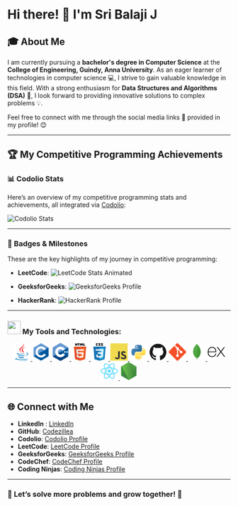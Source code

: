 # Hi there! 👋 I'm Sri Balaji J

## 🎓 About Me

I am currently pursuing a **bachelor's degree in Computer Science** at the **College of Engineering, Guindy, Anna University**. As an eager learner of technologies in computer science 💻, I strive to gain valuable knowledge in this field. With a strong enthusiasm for **Data Structures and Algorithms (DSA)** 🧠, I look forward to providing innovative solutions to complex problems 💡. 

Feel free to connect with me through the social media links 🔗 provided in my profile! 😊

---

## 🏆 My Competitive Programming Achievements

### 📊 Codolio Stats
Here’s an overview of my competitive programming stats and achievements, all integrated via [Codolio](https://codolio.com):

![Codolio Stats](https://codolio.com/api/profile-stats/@balaji@_17?theme=dark&style=card)

---

### 🥇 Badges & Milestones
These are the key highlights of my journey in competitive programming:

- **LeetCode**:
  ![LeetCode Stats Animated](https://leetcode-badge-showcase.vercel.app/api?username=Balaji_06&theme=dark&border=border&animated=true)

- **GeeksforGeeks**:
  ![GeeksforGeeks Profile](https://img.shields.io/badge/GeeksforGeeks-Profile-green?style=for-the-badge&logo=geeksforgeeks&logoColor=white)

- **HackerRank**:
  ![HackerRank Profile](https://img.shields.io/badge/HackerRank-Badge-2EC866?style=for-the-badge&logo=hackerrank&logoColor=white)

---


<h3 align="left"><img src="https://media.giphy.com/media/ksE9feSa2b4V2GYwY4/giphy.gif" height="30" width="30"> My Tools and Technologies: </h3>
<p align="center">
    <a href="https://www.java.com" target="_blank" rel="noreferrer">
        <img src="https://raw.githubusercontent.com/devicons/devicon/master/icons/java/java-original.svg" alt="java" width="40" height="40"/>
    </a>
    <a href="https://www.cprogramming.com/" target="_blank" rel="noreferrer">
        <img src="https://raw.githubusercontent.com/devicons/devicon/master/icons/c/c-original.svg" alt="c" width="40" height="40"/>
    </a>
    <a href="https://www.w3schools.com/cpp/" target="_blank" rel="noreferrer">
        <img src="https://raw.githubusercontent.com/devicons/devicon/master/icons/cplusplus/cplusplus-original.svg" alt="cplusplus" width="40" height="40"/>
    </a>
    <a href="https://www.w3.org/html/" target="_blank" rel="noreferrer">
        <img src="https://raw.githubusercontent.com/devicons/devicon/master/icons/html5/html5-original-wordmark.svg" alt="html5" width="40" height="40"/>
    </a>
    <a href="https://www.w3schools.com/css/" target="_blank" rel="noreferrer">
        <img src="https://raw.githubusercontent.com/devicons/devicon/master/icons/css3/css3-original-wordmark.svg" alt="css3" width="40" height="40"/>
    </a>
    <a href="https://developer.mozilla.org/en-US/docs/Web/JavaScript" target="_blank" rel="noreferrer">
        <img src="https://raw.githubusercontent.com/devicons/devicon/master/icons/javascript/javascript-original.svg" alt="javascript" width="40" height="40"/>
    </a>
    <a href="https://www.python.org" target="_blank" rel="noreferrer">
        <img src="https://raw.githubusercontent.com/devicons/devicon/master/icons/python/python-original.svg" alt="python" width="40" height="40"/>
    </a>
    <a href="https://github.com" target="_blank" rel="noreferrer">
        <img src="https://raw.githubusercontent.com/devicons/devicon/master/icons/github/github-original.svg" alt="github" width="40" height="40"/>
    </a>
    <a href="https://git-scm.com/" target="_blank" rel="noreferrer">
        <img src="https://raw.githubusercontent.com/devicons/devicon/master/icons/git/git-original.svg" alt="git" width="40" height="40"/>
    </a>
    <a href="https://www.mongodb.com/" target="_blank" rel="noreferrer">
        <img src="https://raw.githubusercontent.com/devicons/devicon/master/icons/mongodb/mongodb-original.svg" alt="mongodb" width="40" height="40"/>
    </a>
    <a href="https://expressjs.com/" target="_blank" rel="noreferrer">
        <img src="https://raw.githubusercontent.com/devicons/devicon/master/icons/express/express-original.svg" alt="express" width="40" height="40"/>
    </a>
    <a href="https://react.dev/" target="_blank" rel="noreferrer">
        <img src="https://raw.githubusercontent.com/devicons/devicon/master/icons/react/react-original.svg" alt="react" width="40" height="40"/>
    </a>
    <a href="https://www.nodejs.org/" target="_blank" rel="noreferrer">
        <img src="https://raw.githubusercontent.com/devicons/devicon/master/icons/nodejs/nodejs-original.svg" alt="nodejs" width="40" height="40"/>
    </a>
</p>

---

## 🌐 Connect with Me
- **LinkedIn** : [LinkedIn](https://www.linkedin.com/in/sri-balaji-j-710502259)
- **GitHub**: [Codezillea](https://github.com/Balaji208)
- **Codolio**: [Codolio Profile](https://codolio.com/@balaji@_17)
- **LeetCode**: [LeetCode Profile](https://leetcode.com/Balaji_06)
- **GeeksforGeeks**: [GeeksforGeeks Profile](https://auth.geeksforgeeks.org/user/balajijayakumar777/)
- **CodeChef**: [CodeChef Profile](https://codechef.com/users/balaji614)
- **Coding Ninjas**: [Coding Ninjas Profile](https://www.naukri.com/code360/profile/b3b8d5dd-6ede-4c92-a12d-a98f601d3128)

---

### 💬 Let’s solve more problems and grow together! 🚀

